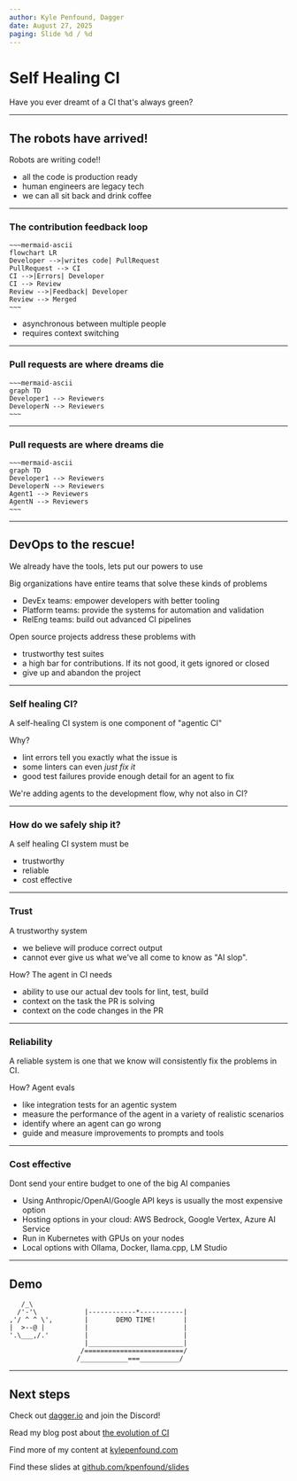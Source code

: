 ```yaml
---
author: Kyle Penfound, Dagger
date: August 27, 2025
paging: Slide %d / %d
---
```


# Self Healing CI

Have you ever dreamt of a CI that's always green?

---

## The robots have arrived!

Robots are writing code!!

- all the code is production ready
- human engineers are legacy tech
- we can all sit back and drink coffee

---

### The contribution feedback loop

```
~~~mermaid-ascii
flowchart LR
Developer -->|writes code| PullRequest
PullRequest --> CI
CI -->|Errors| Developer
CI --> Review
Review -->|Feedback| Developer
Review --> Merged
~~~
```

- asynchronous between multiple people
- requires context switching

---

### Pull requests are where dreams die

```
~~~mermaid-ascii
graph TD
Developer1 --> Reviewers
DeveloperN --> Reviewers
~~~
```

---

### Pull requests are where dreams die

```
~~~mermaid-ascii
graph TD
Developer1 --> Reviewers
DeveloperN --> Reviewers
Agent1 --> Reviewers
AgentN --> Reviewers
~~~
```

---

## DevOps to the rescue!

We already have the tools, lets put our powers to use

Big organizations have entire teams that solve these kinds of problems
- DevEx teams: empower developers with better tooling
- Platform teams: provide the systems for automation and validation
- RelEng teams: build out advanced CI pipelines

Open source projects address these problems with
- trustworthy test suites
- a high bar for contributions. If its not good, it gets ignored or closed
- give up and abandon the project

---

### Self healing CI?

A self-healing CI system is one component of "agentic CI"

Why?
- lint errors tell you exactly what the issue is
- some linters can even _just fix it_
- good test failures provide enough detail for an agent to fix

We're adding agents to the development flow, why not also in CI?

---

### How do we safely ship it?

A self healing CI system must be
- trustworthy
- reliable
- cost effective

---

### Trust

A trustworthy system
- we believe will produce correct output
- cannot ever give us what we've all come to know as "AI slop".

How? The agent in CI needs
- ability to use our actual dev tools for lint, test, build
- context on the task the PR is solving
- context on the code changes in the PR

---

### Reliability

A reliable system is one that we know will consistently fix the problems in CI.

How? Agent evals
- like integration tests for an agentic system
- measure the performance of the agent in a variety of realistic scenarios
- identify where an agent can go wrong
- guide and measure improvements to prompts and tools

---

### Cost effective

Dont send your entire budget to one of the big AI companies

- Using Anthropic/OpenAI/Google API keys is usually the most expensive option
- Hosting options in your cloud: AWS Bedrock, Google Vertex, Azure AI Service
- Run in Kubernetes with GPUs on your nodes
- Local options with Ollama, Docker, llama.cpp, LM Studio

---

## Demo

       /_\
      /'-'\            |------------*-----------|
    ,'/ ^ ^ \',        |       DEMO TIME!       |
    |  >--@ |          |                        |
    '.\___,/.'         |                        |
                       |________________________|
                      /=========================/
                     /____________===__________/

---

## Next steps

Check out [dagger.io](https://dagger.io) and join the Discord!

Read my blog post about [the evolution of CI](https://dagger.io/blog/evolution-of-ci)

Find more of my content at [kylepenfound.com](https://kylepenfound.com)

Find these slides at [github.com/kpenfound/slides](https://github.com/kpenfound/slides)
